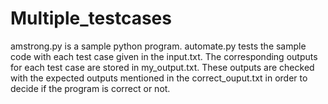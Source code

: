 # Multiple_testcases

amstrong.py is a sample python program.
automate.py tests the sample code with each test case given in the input.txt. The corresponding outputs for each test case are stored in my_output.txt.
These outputs are checked with the expected outputs mentioned in the correct_ouput.txt in order to decide if the program is correct or not.
